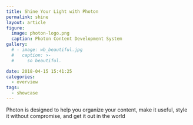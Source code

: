 ```yaml
---
title: Shine Your Light with Photon
permalink: shine
layout: article
figure:
  image: photon-logo.png
  caption: Photon Content Development System
gallery:
  # - image: wb_beautiful.jpg
  #   caption: >-
  #     so beautiful.

date: 2018-04-15 15:41:25
categories:
  - overview
tags:
  - showcase
---
```

Photon is designed to help you organize your content, make it useful, style it without compromise, and get it out in the world
<!-- more -->
